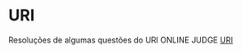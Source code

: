 # URI
Resoluções de algumas questões do URI ONLINE JUDGE
[URI](https://www.urionlinejudge.com.br/judge/pt/login?redirect=%2Fpt)
